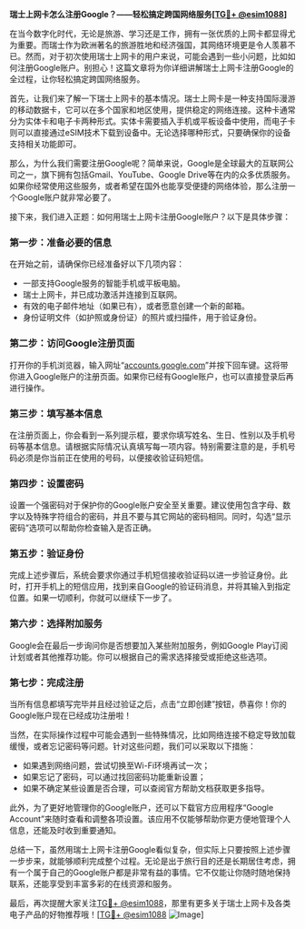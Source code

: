 **瑞士上网卡怎么注册Google？——轻松搞定跨国网络服务[[TG💪+ @esim1088](https://t.me/s/esim1088)]**

在当今数字化时代，无论是旅游、学习还是工作，拥有一张优质的上网卡都显得尤为重要。而瑞士作为欧洲著名的旅游胜地和经济强国，其网络环境更是令人羡慕不已。然而，对于初次使用瑞士上网卡的用户来说，可能会遇到一些小问题，比如如何注册Google账户。别担心！这篇文章将为你详细讲解瑞士上网卡注册Google的全过程，让你轻松搞定跨国网络服务。

首先，让我们来了解一下瑞士上网卡的基本情况。瑞士上网卡是一种支持国际漫游的移动数据卡，它可以在多个国家和地区使用，提供稳定的网络连接。这种卡通常分为实体卡和电子卡两种形式。实体卡需要插入手机或平板设备中使用，而电子卡则可以直接通过eSIM技术下载到设备中。无论选择哪种形式，只要确保你的设备支持相关功能即可。

那么，为什么我们需要注册Google呢？简单来说，Google是全球最大的互联网公司之一，旗下拥有包括Gmail、YouTube、Google Drive等在内的众多优质服务。如果你经常使用这些服务，或者希望在国外也能享受便捷的网络体验，那么注册一个Google账户就非常必要了。

接下来，我们进入正题：如何用瑞士上网卡注册Google账户？以下是具体步骤：

### **第一步：准备必要的信息**
在开始之前，请确保你已经准备好以下几项内容：
- 一部支持Google服务的智能手机或平板电脑。
- 瑞士上网卡，并已成功激活并连接到互联网。
- 有效的电子邮件地址（如果已有），或者愿意创建一个新的邮箱。
- 身份证明文件（如护照或身份证）的照片或扫描件，用于验证身份。

### **第二步：访问Google注册页面**
打开你的手机浏览器，输入网址“[accounts.google.com](http://accounts.google.com)”并按下回车键。这将带你进入Google账户的注册页面。如果你已经有Google账户，也可以直接登录后再进行操作。

### **第三步：填写基本信息**
在注册页面上，你会看到一系列提示框，要求你填写姓名、生日、性别以及手机号码等基本信息。请根据实际情况认真填写每一项内容。特别需要注意的是，手机号码必须是你当前正在使用的号码，以便接收验证码短信。

### **第四步：设置密码**
设置一个强密码对于保护你的Google账户安全至关重要。建议使用包含字母、数字以及特殊字符组合的密码，并且不要与其它网站的密码相同。同时，勾选“显示密码”选项可以帮助你检查输入是否正确。

### **第五步：验证身份**
完成上述步骤后，系统会要求你通过手机短信接收验证码以进一步验证身份。此时，打开手机上的短信应用，找到来自Google的验证码消息，并将其输入到指定位置。如果一切顺利，你就可以继续下一步了。

### **第六步：选择附加服务**
Google会在最后一步询问你是否想要加入某些附加服务，例如Google Play订阅计划或者其他推荐功能。你可以根据自己的需求选择接受或拒绝这些选项。

### **第七步：完成注册**
当所有信息都填写完毕并且经过验证之后，点击“立即创建”按钮，恭喜你！你的Google账户现在已经成功注册啦！

当然，在实际操作过程中可能会遇到一些特殊情况，比如网络连接不稳定导致加载缓慢，或者忘记密码等问题。针对这些问题，我们可以采取以下措施：
- 如果遇到网络问题，尝试切换至Wi-Fi环境再试一次；
- 如果忘记了密码，可以通过找回密码功能重新设置；
- 如果不确定某些设置是否合理，可以查阅官方帮助文档获取更多指导。

此外，为了更好地管理你的Google账户，还可以下载官方应用程序“Google Account”来随时查看和调整各项设置。该应用不仅能够帮助你更方便地管理个人信息，还能及时收到重要通知。

总结一下，虽然用瑞士上网卡注册Google看似复杂，但实际上只要按照上述步骤一步步来，就能够顺利完成整个过程。无论是出于旅行目的还是长期居住考虑，拥有一个属于自己的Google账户都是非常有益的事情。它不仅能让你随时随地保持联系，还能享受到丰富多彩的在线资源和服务。

最后，再次提醒大家关注[TG💪+ @esim1088](https://t.me/s/esim1088)，那里有更多关于瑞士上网卡及各类电子产品的好物推荐哦！[[TG💪+ @esim1088](https://t.me/s/esim1088) ![Image](https://i.postimg.cc/4NQfJmqS/Snipaste-2025-05-13-00-14-12.png)]